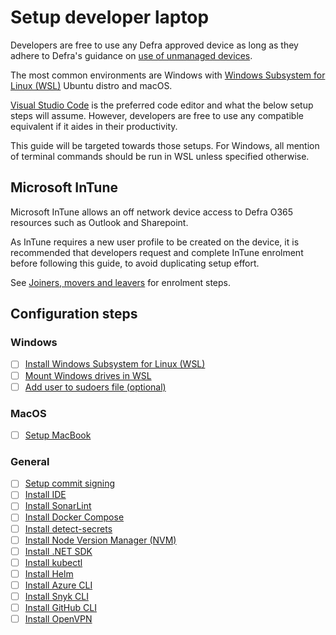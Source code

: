 # Setup developer laptop

Developers are free to use any Defra approved device as long as they adhere to Defra's guidance on [use of unmanaged devices](https://github.com/DEFRA/software-development-standards/blob/master/guides/unmanaged_devices.md). 

The most common environments are Windows with [Windows Subsystem for Linux (WSL)](https://learn.microsoft.com/en-us/windows/wsl/about) Ubuntu distro and macOS.

[Visual Studio Code](https://code.visualstudio.com/) is the preferred code editor and what the below setup steps will assume.  However, developers are free to use any compatible equivalent if it aides in their productivity.

This guide will be targeted towards those setups. For Windows, all mention of terminal commands should be run in WSL unless specified otherwise.

## Microsoft InTune
Microsoft InTune allows an off network device access to Defra O365 resources such as Outlook and Sharepoint.

As InTune requires a new user profile to be created on the device, it is recommended that developers request and complete InTune enrolment before following this guide, to avoid duplicating setup effort.

See [Joiners, movers and leavers](../jlm.md) for enrolment steps.

## Configuration steps
### Windows
- [ ] [Install Windows Subsystem for Linux (WSL)](install-wsl.md)
- [ ] [Mount Windows drives in WSL](mount-windows-drives-in-wsl.md)
- [ ] [Add user to sudoers file (optional)](./setup-sudoers.md)
### MacOS
- [ ] [Setup MacBook](setup-macbook.md)

### General
- [ ] [Setup commit signing](sign-commits.md)
- [ ] [Install IDE](install-vs-code.md)
- [ ] [Install SonarLint](install-sonarlint.md)
- [ ] [Install Docker Compose](install-docker-compose.md)
- [ ] [Install detect-secrets](install-detect-secrets.md)
- [ ] [Install Node Version Manager (NVM)](install-node-version-manager.md)
- [ ] [Install .NET SDK](install-dotnet-sdk.md)
- [ ] [Install kubectl](install-kubectl.md)
- [ ] [Install Helm](installing-helm.md)
- [ ] [Install Azure CLI](install-azure-cli.md)
- [ ] [Install Snyk CLI](install-snyk.md)
- [ ] [Install GitHub CLI](install-github.md)
- [ ] [Install OpenVPN](install-openvpn.md)
